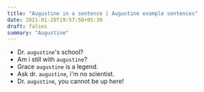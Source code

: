 ```yaml
---
title: "Augustine in a sentence | Augustine example sentences"
date: 2021-01-20T19:57:50+05:30
draft: falses
summary: "Augustine"
---
```

- Dr. `augustine`'s school?
- Am i still with `augustine`?
- Grace `augustine` is a legend.
- Ask dr. `augustine`, i'm no scientist.
- Dr. `augustine`, you cannot be up here!
                 
